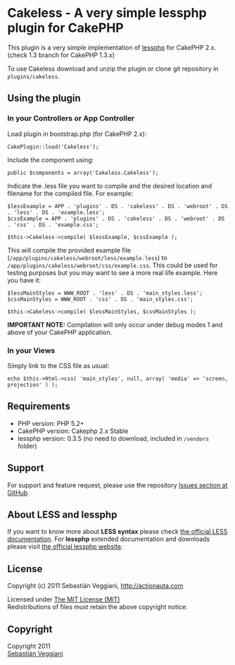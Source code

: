 # Cakeless - A very simple lessphp plugin for CakePHP #

This plugin is a very simple implementation of [lessphp](http://leafo.net/lessphp/) for CakePHP 2.x. (check 1.3 branch for CakePHP 1.3.x)

To use Cakeless download and unzip the plugin or clone git repository in <code>plugins/cakeless</code>.


## Using the plugin ##

### In your Controllers or App Controller ###

Load plugin in bootstrap.php (for CakePHP 2.x):

	CakePlugin::load('Cakeless');

Include the component using:

	public $components = array('Cakeless.Cakeless');

Indicate the .less file you want to compile and the desired location and filename for the compiled file. For example:

	$lessExample = APP . 'plugins' . DS . 'cakeless' . DS . 'webroot' . DS . 'less' . DS . 'example.less';
	$cssExample = APP . 'plugins' . DS . 'cakeless' . DS . 'webroot' . DS . 'css' . DS . 'example.css';

	$this->Cakeless->compile( $lessExample, $cssExample );

This will compile the provided example file (<code>/app/plugins/cakeless/webroot/less/example.less</code>) to <code>/app/plugins/cakeless/webroot/css/example.css</code>. This could be used for testing purposes but you may want to see a more real life example. Here you have it:

	$lessMainStyles = WWW_ROOT . 'less' . DS . 'main_styles.less';
	$cssMainStyles = WWW_ROOT . 'css' . DS . 'main_styles.css';

	$this->Cakeless->compile( $lessMainStyles, $cssMainStyles );

**IMPORTANT NOTE:** Compilation will only occur under debug modes 1 and above of your CakePHP application.

### In your Views ###

Simply link to the CSS file as usual:

	echo $this->Html->css( 'main_styles', null, array( 'media' => 'screen, projection' ) );


## Requirements ##

* PHP version: PHP 5.2+
* CakePHP version: Cakephp 2.x Stable
* lessphp version: 0.3.5 (no need to download, included in <code>/vendors</code> folder)

## Support ##

For support and feature request, please use the repository [Issues section at GitHub](https://github.com/sveggiani/Cakeless/issues).

## About LESS and lessphp ##

If you want to know more about **LESS syntax** please check [the official LESS documentation](http://lesscss.org/).
For **lessphp** extended documentation and downloads please visit [the official lessphp website](http://leafo.net/lessphp/).

## License ##

Copyright (c) 2011 Sebastián Veggiani, http://actionauta.com

Licensed under [The MIT License (MIT)](http://www.opensource.org/licenses/mit-license.php)<br/>
Redistributions of files must retain the above copyright notice.

## Copyright ###

Copyright 2011<br/>
[Sebastián Veggiani](http://actionauta.com)<br/>
